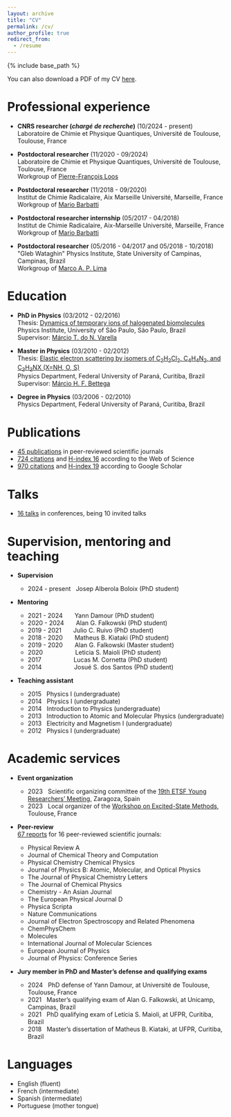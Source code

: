 ```yaml
---
layout: archive
title: "CV"
permalink: /cv/
author_profile: true
redirect_from:
  - /resume
---
```


{% include base_path %}

You can also download a PDF of my CV [here](http://kossoski.github.io/files/CV.pdf).

Professional experience
======

* **CNRS researcher (_chargé de recherche_)** (10/2024 - present) \
Laboratoire de Chimie et Physique Quantiques, Université de Toulouse, Toulouse, France

* **Postdoctoral researcher** (11/2020 - 09/2024) \
Laboratoire de Chimie et Physique Quantiques, Université de Toulouse, Toulouse, France \
Workgroup of [Pierre-François Loos](https://pfloos.github.io/WEB_LOOS/)

* **Postdoctoral researcher** (11/2018 - 09/2020) \
Institut de Chimie Radicalaire, Aix Marseille Université, Marseille, France \
Workgroup of [Mario Barbatti](https://barbatti.org/)

* **Postdoctoral researcher internship** (05/2017 - 04/2018) \
Institut de Chimie Radicalaire, Aix-Marseille Université, Marseille, France \
Workgroup of [Mario Barbatti](https://barbatti.org/)

* **Postdoctoral researcher** (05/2016 - 04/2017 and 05/2018 - 10/2018) \
"Gleb Wataghin" Physics Institute, State University of Campinas, Campinas, Brazil \
Workgroup of [Marco A. P. Lima](https://sites.ifi.unicamp.br/maplima/en/)

Education
======

* **PhD in Physics** (03/2012 - 02/2016) \
Thesis: [Dynamics of temporary ions of halogenated biomolecules](http://kossoski.github.io/files/PhD_thesis.pdf) \
Physics Institute, University of São Paulo, São Paulo, Brazil \
Supervisor: [Márcio T. do N. Varella](http://fig.if.usp.br/~mvarella/)

* **Master in Physics** (03/2010 - 02/2012) \
Thesis: [Elastic electron scattering by isomers of C<sub>2</sub>H<sub>2</sub>Cl<sub>2</sub>, C<sub>4</sub>H<sub>4</sub>N<sub>2</sub>, and C<sub>3</sub>H<sub>3</sub>NX (X=NH, O, S)](http://kossoski.github.io/files/MSc_thesis.pdf)\
Physics Department, Federal University of Paraná, Curitiba, Brazil \
Supervisor: [Márcio H. F. Bettega](https://fisica.ufpr.br/bettega/)

* **Degree in Physics** (03/2006 - 02/2010) \
Physics Department, Federal University of Paraná, Curitiba, Brazil

Publications
======

* [45 publications](https://kossoski.github.io/publications/) in peer-reviewed scientific journals
* [724 citations](https://www.webofscience.com/wos/author/record/47997303) and [H-index 16](https://www.webofscience.com/wos/author/record/47997303) according to the Web of Science
* [970 citations](https://scholar.google.com/citations?user=EJNA6n4AAAAJ&hl=en) and [H-index 19](https://scholar.google.com/citations?user=EJNA6n4AAAAJ&hl=en) according to Google Scholar

Talks
======

* [16 talks](https://kossoski.github.io/talks/) in conferences, being 10 invited talks

Supervision, mentoring and teaching
======

* **Supervision**
  * 2024 - present &nbsp; Josep Alberola Boloix (PhD student)

* **Mentoring**
  * 2021 - 2024 &nbsp;&nbsp;&nbsp;&nbsp;&nbsp; Yann Damour (PhD student)
  * 2020 - 2024 &nbsp;&nbsp;&nbsp;&nbsp;&nbsp; Alan G. Falkowski (PhD student)
  * 2019 - 2021 &nbsp;&nbsp;&nbsp;&nbsp;&nbsp; Julio C. Ruivo (PhD student)
  * 2018 - 2020 &nbsp;&nbsp;&nbsp;&nbsp;&nbsp; Matheus B. Kiataki (PhD student)
  * 2019 - 2020 &nbsp;&nbsp;&nbsp;&nbsp;&nbsp; Alan G. Falkowski (Master student)
  * 2020 &nbsp;&nbsp;&nbsp;&nbsp;&nbsp;&nbsp;&nbsp;&nbsp;&nbsp;&nbsp;&nbsp;&nbsp;&nbsp;&nbsp;&nbsp;&nbsp;&nbsp; Leticia S. Maioli (PhD student)
  * 2017 &nbsp;&nbsp;&nbsp;&nbsp;&nbsp;&nbsp;&nbsp;&nbsp;&nbsp;&nbsp;&nbsp;&nbsp;&nbsp;&nbsp;&nbsp;&nbsp;&nbsp; Lucas M. Cornetta (PhD student)
  * 2014 &nbsp;&nbsp;&nbsp;&nbsp;&nbsp;&nbsp;&nbsp;&nbsp;&nbsp;&nbsp;&nbsp;&nbsp;&nbsp;&nbsp;&nbsp;&nbsp;&nbsp; Josué S. dos Santos (PhD student)

* **Teaching assistant**
  * 2015 &nbsp; Physics I (undergraduate)
  * 2014 &nbsp; Physics I (undergraduate)
  * 2014 &nbsp; Introduction to Physics (undergraduate)
  * 2013 &nbsp; Introduction to Atomic and Molecular Physics (undergraduate)
  * 2013 &nbsp; Electricity and Magnetism I (undergraduate)
  * 2012 &nbsp; Physics I (undergraduate)

Academic services
======

* **Event organization**
  * 2023 &nbsp; Scientific organizing committee of the [19th ETSF Young Researchers’ Meeting](https://www.etsfyrm2023.com/), Zaragoza, Spain
  * 2023 &nbsp; Local organizer of the [Workshop on Excited-State Methods](https://pfloos.github.io/PTEROSOR_midterm_workshop/), Toulouse, France

* **Peer-review** \
  [67 reports](https://orcid.org/0000-0002-1627-7093) for 16 peer-reviewed scientific journals:
  * Physical Review A
  * Journal of Chemical Theory and Computation
  * Physical Chemistry Chemical Physics
  * Journal of Physics B: Atomic, Molecular, and Optical Physics
  * The Journal of Physical Chemistry Letters
  * The Journal of Chemical Physics
  * Chemistry - An Asian Journal
  * The European Physical Journal D
  * Physica Scripta
  * Nature Communications
  * Journal of Electron Spectroscopy and Related Phenomena
  * ChemPhysChem
  * Molecules
  * International Journal of Molecular Sciences
  * European Journal of Physics
  * Journal of Physics: Conference Series

* **Jury member in PhD and Master’s defense and qualifying exams**
  * 2024 &nbsp; PhD defense of Yann Damour, at Université de Toulouse, Toulouse, France
  * 2021 &nbsp; Master’s qualifying exam of Alan G. Falkowski, at Unicamp, Campinas, Brazil
  * 2021 &nbsp; PhD qualifying exam of Letícia S. Maioli, at UFPR, Curitiba, Brazil
  * 2018 &nbsp; Master’s dissertation of Matheus B. Kiataki, at UFPR, Curitiba, Brazil

Languages
======

* English (fluent)
* French (intermediate)
* Spanish (intermediate)
* Portuguese (mother tongue)

